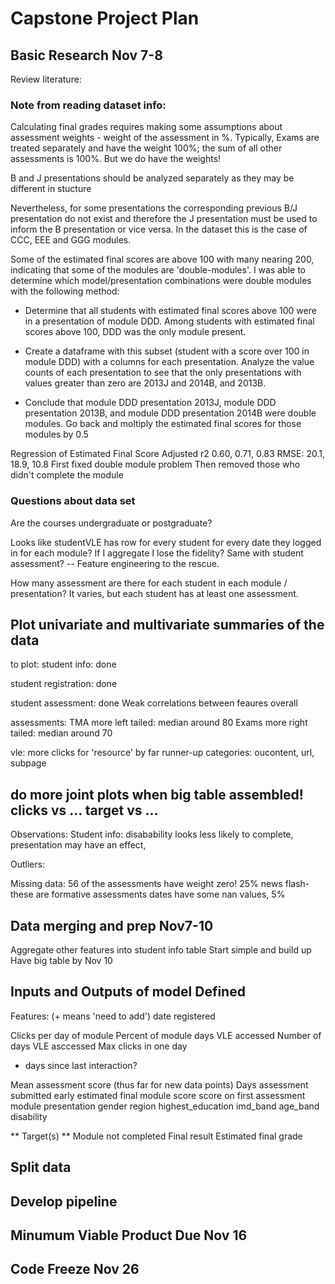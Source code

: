 # Capstone Project Plan


## Basic Research Nov 7-8
Review literature:


### Note from reading dataset info:
Calculating final grades requires making some assumptions about assessment weights - weight of the assessment in %. Typically, Exams are treated separately and have the weight 100%; the sum of all other assessments is 100%. But we do have the weights!

B and J presentations should be analyzed separately as they may be different in stucture 

Nevertheless, for some presentations the corresponding previous B/J presentation do not exist and therefore the J presentation must be used to inform the B presentation or vice versa. In the dataset this is the case of CCC, EEE and GGG modules.

Some of the estimated final scores are above 100 with many nearing 200, indicating that some of the modules are 'double-modules'. I was able to determine which model/presentation combinations were double modules with the following method:

* Determine that all students with estimated final scores above 100 were in a presentation of module DDD. Among students with estimated final scores above 100, DDD was the only module present.

* Create a dataframe with this subset (student with a score over 100 in module DDD) with a columns for each presentation. Analyze the value counts of each presentation to see that the only presentations with values greater than zero are 2013J and 2014B, and 2013B.

* Conclude that module DDD presentation 2013J, module DDD presentation 2013B, and module DDD presentation 2014B were double modules. Go back and moltiply the estimated final scores for those modules by 0.5

Regression of Estimated Final Score
Adjusted r2
0.60, 0.71, 0.83
RMSE: 20.1, 18.9, 10.8
First fixed double module problem
Then removed those who didn't complete the module



### Questions about data set
Are the courses undergraduate or postgraduate?

Looks like studentVLE has row for every student for every date they logged in for each module? If I aggregate I lose the fidelity?
Same with student assessment? -- Feature engineering to the rescue.

How many assessment are there for each student in each module / presentation?
It varies, but each student has at least one assessment.

## Plot univariate and multivariate summaries of the data
to plot: 
student info: done

student registration: done

student assessment: done
Weak correlations between feaures overall

assessments:
TMA more left tailed: median around 80
Exams more right tailed: median around 70

vle:
more clicks for 'resource' by far
runner-up categories: oucontent, url, subpage

do more joint plots when big table assembled!
clicks vs ...
target vs ...
---

Observations:
Student info: disabability looks less likely to complete, presentation may have an effect, 

Outliers:


Missing data:
56 of the assessments have weight zero! 25% news flash-these are formative assessments
dates have some nan values, 5%


## Data merging and prep Nov7-10
Aggregate other features into student info table
Start simple and build up
Have big table by Nov 10

## Inputs and Outputs of model Defined
Features: (+ means 'need to add')
date registered

Clicks per day of module
Percent of module days VLE accessed
Number of days VLE asccessed
Max clicks in one day
+ days since last interaction?

Mean assessment score (thus far for new data points)
Days assessment submitted early
estimated final module score
score on first assessment
module
presentation
gender
region
highest_education
imd_band
age_band
disability

** Target(s) **
Module not completed
Final result
Estimated final grade


## Split data

## Develop pipeline



## Minumum Viable Product Due Nov 16


## Code Freeze Nov 26
